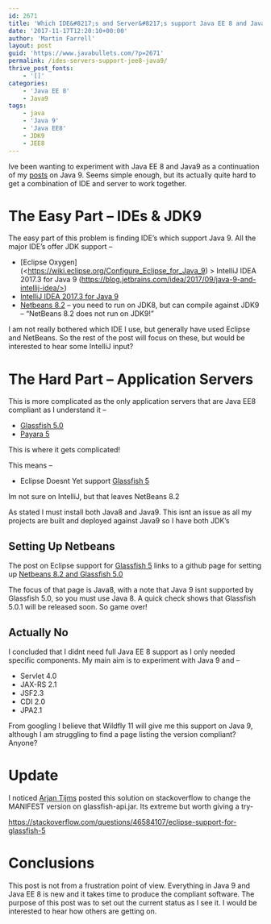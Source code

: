 ```yaml
---
id: 2671
title: 'Which IDE&#8217;s and Server&#8217;s support Java EE 8 and Java9'
date: '2017-11-17T12:20:10+00:00'
author: 'Martin Farrell'
layout: post
guid: 'https://www.javabullets.com/?p=2671'
permalink: /ides-servers-support-jee8-java9/
thrive_post_fonts:
    - '[]'
categories:
    - 'Java EE 8'
    - Java9
tags:
    - java
    - 'Java 9'
    - 'Java EE8'
    - JDK9
    - JEE8
---
```


Ive been wanting to experiment with Java EE 8 and Java9 as a continuation of my [posts](https://www.javabullets.com/top-java-9-features/) on Java 9. Seems simple enough, but its actually quite hard to get a combination of IDE and server to work together.

# The Easy Part – IDEs &amp; JDK9

The easy part of this problem is finding IDE’s which support Java 9. All the major IDE’s offer JDK support –

- [Eclipse Oxygen](<https://wiki.eclipse.org/Configure_Eclipse_for_Java_9) > IntelliJ IDEA 2017.3 for Java 9 (https://blog.jetbrains.com/idea/2017/09/java-9-and-intellij-idea/>)
- [IntelliJ IDEA 2017.3 for Java 9](https://blog.jetbrains.com/idea/2017/09/java-9-and-intellij-idea/)
- [Netbeans 8.2](https://netbeans.org/downloads/) – you need to run on JDK8, but can compile against JDK9 – “NetBeans 8.2 does not run on JDK9!”

I am not really bothered which IDE I use, but generally have used Eclipse and NetBeans. So the rest of the post will focus on these, but would be interested to hear some IntelliJ input?

# The Hard Part – Application Servers

This is more complicated as the only application servers that are Java EE8 compliant as I understand it –

- [Glassfish 5.0](https://javaee.github.io/glassfish/download)
- [Payara 5](http://blog.payara.fish/payara-server-5-alpha-2-release-is-here)

This is where it gets complicated!

This means –

- Eclipse Doesnt Yet support [Glassfish 5](https://github.com/javaee/glassfish/issues/22279)

Im not sure on IntelliJ, but that leaves NetBeans 8.2

As stated I must install both Java8 and Java9. This isnt an issue as all my projects are built and deployed against Java9 so I have both JDK’s

## Setting Up Netbeans

The post on Eclipse support for [Glassfish 5](https://github.com/javaee/glassfish/issues/22279) links to a github page for setting up [Netbeans 8.2 and Glassfish 5.0](https://github.com/javaee/j1-hol#initial-setup)

The focus of that page is Java8, with a note that Java 9 isnt supported by Glassfish 5.0, so you must use Java 8. A quick check shows that Glassfish 5.0.1 will be released soon. So game over!

## Actually No

I concluded that I didnt need full Java EE 8 support as I only needed specific components. My main aim is to experiment with Java 9 and –

- Servlet 4.0
- JAX-RS 2.1
- JSF2.3
- CDI 2.0
- JPA2.1

From googling I believe that Wildfly 11 will give me this support on Java 9, although I am struggling to find a page listing the version compliant? Anyone?

# Update

I noticed [Arjan Tijms](https://stackoverflow.com/users/472792/arjan-tijms) posted this solution on stackoverflow to change the MANIFEST version on glassfish-api.jar. Its extreme but worth giving a try-

https://stackoverflow.com/questions/46584107/eclipse-support-for-glassfish-5

# Conclusions

This post is not from a frustration point of view. Everything in Java 9 and Java EE 8 is new and it takes time to produce the compliant software. The purpose of this post was to set out the current status as I see it. I would be interested to hear how others are getting on.